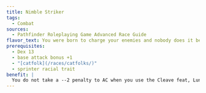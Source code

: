 ```yaml
---
title: Nimble Striker
tags:
  - Combat
sources:
  - Pathfinder Roleplaying Game Advanced Race Guide
flavor_text: You were born to charge your enemies and nobody does it better.
prerequisites:
  - Dex 13
  - base attack bonus +1
  - "[catfolk](/races/catfolks/)"
  - sprinter racial trait
benefit: |
  You do not take a --2 penalty to AC when you use the Cleave feat, Lunge feat, or when you charge.
---
```


